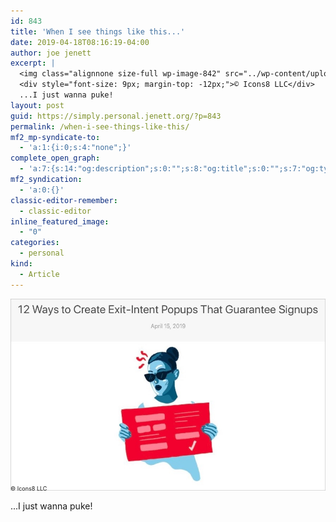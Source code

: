 ```yaml
---
id: 843
title: 'When I see things like this...'
date: 2019-04-18T08:16:19-04:00
author: joe jenett
excerpt: |
  <img class="alignnone size-full wp-image-842" src="../wp-content/uploads/2019/04/12ways.jpg" alt="" width="889" height="542" />
  <div style="font-size: 9px; margin-top: -12px;">© Icons8 LLC</div>
  ...I just wanna puke!
layout: post
guid: https://simply.personal.jenett.org/?p=843
permalink: /when-i-see-things-like-this/
mf2_mp-syndicate-to:
  - 'a:1:{i:0;s:4:"none";}'
complete_open_graph:
  - 'a:7:{s:14:"og:description";s:0:"";s:8:"og:title";s:0:"";s:7:"og:type";s:0:"";s:12:"twitter:card";s:7:"summary";s:15:"twitter:creator";s:0:"";s:19:"twitter:description";s:0:"";s:8:"og:image";s:0:"";}'
mf2_syndication:
  - 'a:0:{}'
classic-editor-remember:
  - classic-editor
inline_featured_image:
  - "0"
categories:
  - personal
kind:
  - Article
---
```

<img loading="lazy" class="alignnone size-full wp-image-842" src="../wp-content/uploads/2019/04/12ways.jpg" alt="" />
<div style="font-size: 9px; margin-top: -12px;">
  © Icons8 LLC
</div>

...I just wanna puke!